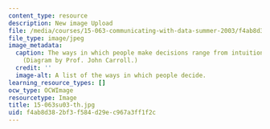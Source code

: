 ```yaml
---
content_type: resource
description: New image Upload
file: /media/courses/15-063-communicating-with-data-summer-2003/f4ab8d382bf3f584d29ec967a3ff1f2c_15-063su03-th.jpg
file_type: image/jpeg
image_metadata:
  caption: The ways in which people make decisions range from intuition to analysis.
    (Diagram by Prof. John Carroll.)
  credit: ''
  image-alt: A list of the ways in which people decide.
learning_resource_types: []
ocw_type: OCWImage
resourcetype: Image
title: 15-063su03-th.jpg
uid: f4ab8d38-2bf3-f584-d29e-c967a3ff1f2c
---
```

